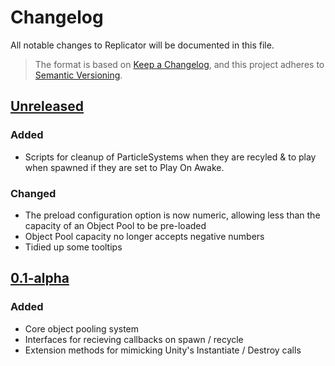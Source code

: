 # Changelog

All notable changes to Replicator will be documented in this file.

>The format is based on [Keep a Changelog](https://keepachangelog.com/en/1.0.0/),
and this project adheres to [Semantic Versioning](https://semver.org/spec/v2.0.0.html).

## [Unreleased]

### Added

- Scripts for cleanup of ParticleSystems when they are recyled & to play when spawned if they are set to Play On Awake.

### Changed

- The preload configuration option is now numeric, allowing less than the capacity of an Object Pool to be pre-loaded
- Object Pool capacity no longer accepts negative numbers
- Tidied up some tooltips

## [0.1-alpha]

### Added

- Core object pooling system
- Interfaces for recieving callbacks on spawn / recycle
- Extension methods for mimicking Unity's Instantiate / Destroy calls

[Unreleased]: https://github.com/ettmetal/Replicator/compare/0.1-alpha...HEAD
[0.1-alpha]: https://github.com/ettmetal/Replicator/compare/a2010e58963b3f15a45031087ad54d5d1ac82bc0...0.1-alpha
